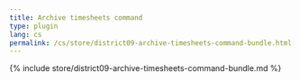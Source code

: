 ```yaml
---
title: Archive timesheets command
type: plugin
lang: cs
permalink: /cs/store/district09-archive-timesheets-command-bundle.html
---
```


{% include store/district09-archive-timesheets-command-bundle.md %}
